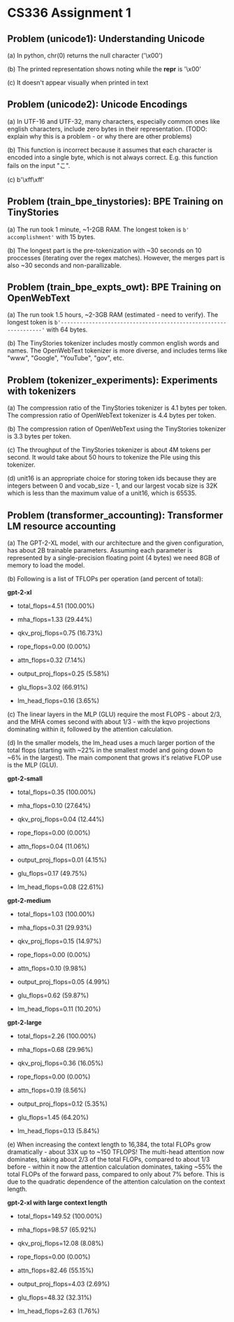 # CS336 Assignment 1

## Problem (unicode1): Understanding Unicode
(a) In python, chr(0) returns the null character ('\x00')

(b) The printed representation shows noting while the __repr__ is '\x00'

(c) It doesn't appear visually when printed in text

## Problem (unicode2): Unicode Encodings
(a) In UTF-16 and UTF-32, many characters, especially common ones like english characters, include zero bytes in their representation. (TODO: explain why this is a problem - or why there are other problems)

(b) This function is incorrect because it assumes that each character is encoded into a single byte, which is not always correct. E.g. this function fails on the input "こ".

(c) b'\xff\xff'

## Problem (train_bpe_tinystories): BPE Training on TinyStories
(a) The run took 1 minute, ~1-2GB RAM. The longest token is `b' accomplishment'` with 15 bytes.

(b) The longest part is the pre-tokenization with ~30 seconds on 10 proccesses (iterating over the regex matches). However, the merges part is also ~30 seconds and non-parallizable.

## Problem (train_bpe_expts_owt): BPE Training on OpenWebText
(a) The run took 1.5 hours, ~2-3GB RAM (estimated - need to verify). The longest token is `b'----------------------------------------------------------------'` with 64 bytes.

(b) The TinyStories tokenizer includes mostly common english words and names. The OpenWebText tokenizer is more diverse, and includes terms like "www", "Google", "YouTube", "gov", etc.

## Problem (tokenizer_experiments): Experiments with tokenizers
(a) The compression ratio of the TinyStories tokenizer is 4.1 bytes per token. The compression ratio of OpenWebText tokenizer is 4.4 bytes per token.

(b) The compression ration of OpenWebText using the TinyStories tokenizer is 3.3 bytes per token.

(c) The throughput of the TinyStories tokenizer is about 4M tokens per second. It would take about 50 hours to tokenize the Pile using this tokenizer.

(d) unit16 is an appropriate choice for storing token ids because they are integers between 0 and vocab_size - 1, and our largest vocab size is 32K which is less than the maximum value of a unit16, which is 65535.

## Problem (transformer_accounting): Transformer LM resource accounting
(a) The GPT-2-XL model, with our architecture and the given configuration, has about 2B trainable parameters. Assuming each parameter is represented by a single-precision floating point (4 bytes) we need 8GB of memory to load the model.

(b) Following is a list of TFLOPs per operation (and percent of total):

**gpt-2-xl**
- total_flops=4.51 (100.00%)

- mha_flops=1.33 (29.44%)
- qkv_proj_flops=0.75 (16.73%)
- rope_flops=0.00 (0.00%)
- attn_flops=0.32 (7.14%)
- output_proj_flops=0.25 (5.58%)

- glu_flops=3.02 (66.91%)

- lm_head_flops=0.16 (3.65%)

(c) The linear layers in the MLP (GLU) require the most FLOPS - about 2/3, and the MHA comes second with about 1/3 - with the kqvo projections dominating within it, followed by the attention calculation.

(d) In the smaller models, the lm_head uses a much larger portion of the total flops (starting with ~22% in the smallest model and going down to ~6% in the largest). The main component that grows it's relative FLOP use is the MLP (GLU). 

**gpt-2-small**
- total_flops=0.35 (100.00%)

- mha_flops=0.10 (27.64%)
- qkv_proj_flops=0.04 (12.44%)
- rope_flops=0.00 (0.00%)
- attn_flops=0.04 (11.06%)
- output_proj_flops=0.01 (4.15%)

- glu_flops=0.17 (49.75%)

- lm_head_flops=0.08 (22.61%)

**gpt-2-medium**
- total_flops=1.03 (100.00%)

- mha_flops=0.31 (29.93%)
- qkv_proj_flops=0.15 (14.97%)
- rope_flops=0.00 (0.00%)
- attn_flops=0.10 (9.98%)
- output_proj_flops=0.05 (4.99%)

- glu_flops=0.62 (59.87%)

- lm_head_flops=0.11 (10.20%)

**gpt-2-large**
- total_flops=2.26 (100.00%)

- mha_flops=0.68 (29.96%)
- qkv_proj_flops=0.36 (16.05%)
- rope_flops=0.00 (0.00%)
- attn_flops=0.19 (8.56%)
- output_proj_flops=0.12 (5.35%)

- glu_flops=1.45 (64.20%)

- lm_head_flops=0.13 (5.84%)

(e) When increasing the context length to 16,384, the total FLOPs grow dramatically - about 33X up to ~150 TFLOPS! The multi-head attention now dominates, taking about 2/3 of the total FLOPs, compared to about 1/3 before - within it now the attention calculation dominates, taking ~55% the total FLOPs of the forward pass, compared to only about 7% before. This is due to the quadratic dependence of the attention calculation on the context length.

**gpt-2-xl with large context length**
- total_flops=149.52 (100.00%)

- mha_flops=98.57 (65.92%)
- qkv_proj_flops=12.08 (8.08%)
- rope_flops=0.00 (0.00%)
- attn_flops=82.46 (55.15%)
- output_proj_flops=4.03 (2.69%)

- glu_flops=48.32 (32.31%)

- lm_head_flops=2.63 (1.76%)

